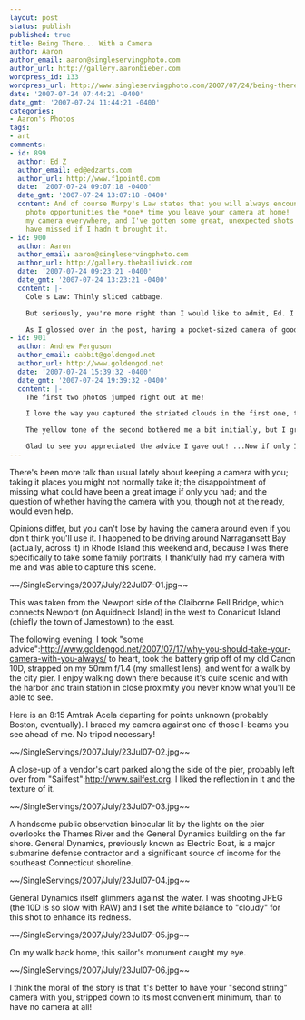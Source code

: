 ```yaml
---
layout: post
status: publish
published: true
title: Being There... With a Camera
author: Aaron
author_email: aaron@singleservingphoto.com
author_url: http://gallery.aaronbieber.com
wordpress_id: 133
wordpress_url: http://www.singleservingphoto.com/2007/07/24/being-there-with-a-camera/
date: '2007-07-24 07:44:21 -0400'
date_gmt: '2007-07-24 11:44:21 -0400'
categories:
- Aaron's Photos
tags:
- art
comments:
- id: 899
  author: Ed Z
  author_email: ed@edzarts.com
  author_url: http://www.f1point0.com
  date: '2007-07-24 09:07:18 -0400'
  date_gmt: '2007-07-24 13:07:18 -0400'
  content: And of course Murpy's Law states that you will always encounter the best
    photo opportunities the *one* time you leave your camera at home!  I try and carry
    my camera everywhere, and I've gotten some great, unexpected shots that I would
    have missed if I hadn't brought it.
- id: 900
  author: Aaron
  author_email: aaron@singleservingphoto.com
  author_url: http://gallery.thebailiwick.com
  date: '2007-07-24 09:23:21 -0400'
  date_gmt: '2007-07-24 13:23:21 -0400'
  content: |-
    Cole's Law: Thinly sliced cabbage.

    But seriously, you're more right than I would like to admit, Ed. I've missed plenty of great opportunities because I left it at home (it's at home right now... I hope nothing spectacular happens).

    As I glossed over in the post, having a pocket-sized camera of good quality (the Canon SD800 IS would be my personal choice, though I don't own one), or stripping down your DSLR (or backup DSLR if you're one of those nut cases with two) to its bare minimum profile with a small lens can really help in removing the convenience barrier.
- id: 901
  author: Andrew Ferguson
  author_email: cabbit@goldengod.net
  author_url: http://www.goldengod.net
  date: '2007-07-24 15:39:32 -0400'
  date_gmt: '2007-07-24 19:39:32 -0400'
  content: |-
    The first two photos jumped right out at me!

    I love the way you captured the striated clouds in the first one, that's one of my favourite cloud formations. It always makes me think of another ocean above us, waves slowly advancing across the surface.

    The yellow tone of the second bothered me a bit initially, but I grew to like it after looking at it a couple more times. The train blur is a nice effect; using flat surfaces to steady a camera in low-light situations is always rewarding.

    Glad to see you appreciated the advice I gave out! ...Now if only I could follow it &gt;
---
```

There's been more talk than usual lately about keeping a camera with
you; taking it places you might not normally take it; the disappointment
of missing what could have been a great image if only you had; and the
question of whether having the camera with you, though not at the ready,
would even help.

Opinions differ, but you can't lose by having the camera around even if
you don't think you'll use it. I happened to be driving around
Narragansett Bay (actually, across it) in Rhode Island this weekend and,
because I was there specifically to take some family portraits, I
thankfully had my camera with me and was able to capture this scene.

\~\~/SingleServings/2007/July/22Jul07-01.jpg\~\~

This was taken from the Newport side of the Claiborne Pell Bridge, which
connects Newport (on Aquidneck Island) in the west to Conanicut Island
(chiefly the town of Jamestown) to the east.

The following evening, I took "some
advice":http://www.goldengod.net/2007/07/17/why-you-should-take-your-camera-with-you-always/
to heart, took the battery grip off of my old Canon 10D, strapped on my
50mm f/1.4 (my smallest lens), and went for a walk by the city pier. I
enjoy walking down there because it's quite scenic and with the harbor
and train station in close proximity you never know what you'll be able
to see.

Here is an 8:15 Amtrak Acela departing for points unknown (probably
Boston, eventually). I braced my camera against one of those I-beams you
see ahead of me. No tripod necessary!

\~\~/SingleServings/2007/July/23Jul07-02.jpg\~\~

A close-up of a vendor's cart parked along the side of the pier,
probably left over from "Sailfest":http://www.sailfest.org. I liked the
reflection in it and the texture of it.

\~\~/SingleServings/2007/July/23Jul07-03.jpg\~\~

A handsome public observation binocular lit by the lights on the pier
overlooks the Thames River and the General Dynamics building on the far
shore. General Dynamics, previously known as Electric Boat, is a major
submarine defense contractor and a significant source of income for the
southeast Connecticut shoreline.

\~\~/SingleServings/2007/July/23Jul07-04.jpg\~\~

General Dynamics itself glimmers against the water. I was shooting JPEG
(the 10D is so slow with RAW) and I set the white balance to "cloudy"
for this shot to enhance its redness.

\~\~/SingleServings/2007/July/23Jul07-05.jpg\~\~

On my walk back home, this sailor's monument caught my eye.

\~\~/SingleServings/2007/July/23Jul07-06.jpg\~\~

I think the moral of the story is that it's better to have your "second
string" camera with you, stripped down to its most convenient minimum,
than to have no camera at all!
